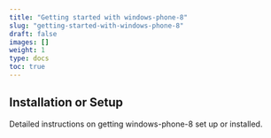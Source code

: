 ```yaml
---
title: "Getting started with windows-phone-8"
slug: "getting-started-with-windows-phone-8"
draft: false
images: []
weight: 1
type: docs
toc: true
---
```


## Installation or Setup
Detailed instructions on getting windows-phone-8 set up or installed.

